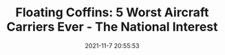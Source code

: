 ---
"title": "Floating Coffins: 5 Worst Aircraft Carriers Ever - The National Interest"
"date": "2021-11-7 20:55:53"
"feed_name": "GOOGLENEWSCONSTRUCTION"
"feed_website": "https://news.google.com/search?q=construction%2Bincident&hl=en-US&gl=US&ceid=US:en"
"feed_rss": "https://news.google.com/rss/search?q=construction%2Bincident&hl=en-US&gl=US&ceid=US:en"
"link": "https://nationalinterest.org/blog/buzz/floating-coffins-5-worst-aircraft-carriers-ever-195850"
"source": "{'href': 'https://nationalinterest.org', 'title': 'The National Interest'}"
"file": "_posts/2021-1-1-79966b7488858c22c473854df5e044bc98f6daa4.md"
"accident": "1"
"drilling": "0"
"dead": "0"
"injured": "0"
"arrested": "0"
"place": "unknown place"
"where": "unknown site"
"causes": "unknown"
"place_uri": "unknown place"
---